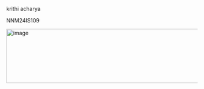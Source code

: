 krithi acharya



NNM24IS109



<img width="581" height="143" alt="image" src="https://github.com/user-attachments/assets/9dae7058-8cf5-4763-8cb7-8bee525631ab" />

